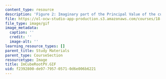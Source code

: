 ```yaml
---
content_type: resource
description: 'Figure 2: Imaginary part of the Principal Value of the cube root.'
file: https://ol-ocw-studio-app-production.s3.amazonaws.com/courses/18-04-complex-variables-with-applications-fall-1999/f2392800de97795705710d6e006b6221_ImCubeRootPV.GIF
file_type: image/gif
image_metadata:
  caption: ''
  credit: ''
  image-alt: ''
learning_resource_types: []
parent_title: Study Materials
parent_type: CourseSection
resourcetype: Image
title: ImCubeRootPV.GIF
uid: f2392800-de97-7957-0571-0d6e006b6221
---
```

